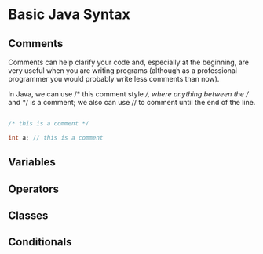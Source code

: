 Basic Java Syntax
===

## Comments

Comments can help clarify your code and, especially at the beginning, are very useful when you are writing programs (although as a professional programmer you would probably write less comments than now).

In Java, we can use /* this comment style */, where anything between the /* and */ is a comment; we also can use // to comment until the end of the line.
```java

/* this is a comment */

int a; // this is a comment 
```

## Variables

## Operators

## Classes

## Conditionals